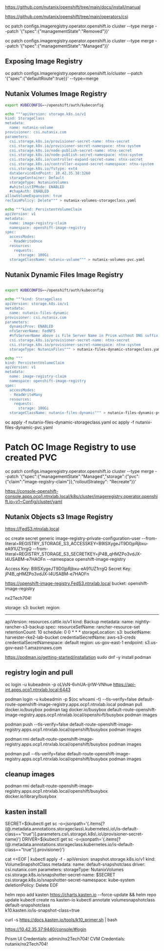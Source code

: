 
https://github.com/nutanix/openshift/tree/main/docs/install/manual


https://github.com/nutanix/openshift/tree/main/operators/csi

oc patch configs.imageregistry.operator.openshift.io cluster --type merge --patch '{"spec":{"managementState":"Removed"}}'

oc patch configs.imageregistry.operator.openshift.io cluster --type merge --patch '{"spec":{"managementState":"Managed"}}'

## Exposing Image Registry

oc patch configs.imageregistry.operator.openshift.io/cluster --patch '{"spec":{"defaultRoute":true}}' --type=merge

## Nutanix Volumes Image Registry

```bash
export KUBECONFIG=~/openshift/auth/kubeconfig

echo """apiVersion: storage.k8s.io/v1
kind: StorageClass
metadata:
  name: nutanix-volume
provisioner: csi.nutanix.com
parameters:
  csi.storage.k8s.io/provisioner-secret-name: ntnx-secret
  csi.storage.k8s.io/provisioner-secret-namespace: ntnx-system
  csi.storage.k8s.io/node-publish-secret-name: ntnx-secret
  csi.storage.k8s.io/node-publish-secret-namespace: ntnx-system
  csi.storage.k8s.io/controller-expand-secret-name: ntnx-secret
  csi.storage.k8s.io/controller-expand-secret-namespace: ntnx-system
  csi.storage.k8s.io/fstype: ext4
  dataServiceEndPoint: 10.42.35.38:3260
  storageContainer: Default
  storageType: NutanixVolumes
  #whitelistIPMode: ENABLED
  #chapAuth: ENABLED
allowVolumeExpansion: true
reclaimPolicy: Delete""" > nutanix-volumes-storageclass.yaml

echo """kind: PersistentVolumeClaim
apiVersion: v1
metadata:
  name: image-registry-claim
  namespace: openshift-image-registry
spec:
  accessModes:
  - ReadWriteOnce
  resources:
    requests:
      storage: 100Gi
  storageClassName: nutanix-volume""" > nutanix-volumes-pvc.yaml

```

## Nutanix Dynamic Files Image Registry

```bash

export KUBECONFIG=~/openshift/auth/kubeconfig

echo """kind: StorageClass
apiVersion: storage.k8s.io/v1
metadata:
  name: nutanix-files-dynamic
provisioner: csi.nutanix.com
parameters:
  dynamicProv: ENABLED
  nfsServerName: FedNFS
  #nfsServerName above is File Server Name in Prism without DNS suffix, not the FQDN.
  csi.storage.k8s.io/provisioner-secret-name: ntnx-secret
  csi.storage.k8s.io/provisioner-secret-namespace: ntnx-system
  storageType: NutanixFiles""" > nutanix-files-dynamic-storageclass.yaml

echo """
kind: PersistentVolumeClaim
apiVersion: v1
metadata:
  name: image-registry-claim
  namespace: openshift-image-registry
spec:
  accessModes:
  - ReadWriteMany
  resources:
    requests:
      storage: 100Gi
  storageClassName: nutanix-files-dynamic""" > nutanix-files-dynamic-pvc.yaml
```

oc apply -f nutanix-files-dynamic-storageclass.yaml
oc apply -f nutanix-files-dynamic-pvc.yaml

# Patch OC Image Registry to use created PVC

oc patch configs.imageregistry.operator.openshift.io cluster --type merge --patch '{"spec":{"managementState":"Managed","storage":{"pvc":{"claim":"image-registry-claim"}},"rolloutStrategy": "Recreate"}}'

https://console-openshift-console.apps.ocp1.ntnxlab.local/k8s/cluster/imageregistry.operator.openshift.io~v1~Config/cluster/yaml


## Nutanix Objects s3 Image Registry

https://FedS3.ntnxlab.local

oc create secret generic image-registry-private-configuration-user --from-literal=REGISTRY_STORAGE_S3_ACCESSKEY=B9lSXygeJT9D0jpRjbxu-eA91UZ1rrgQ --from-literal=REGISTRY_STORAGE_S3_SECRETKEY=jP4B_qHMZPo3vdJX-l4USABM-e7HAOFn --namespace openshift-image-registry

Access Key: B9lSXygeJT9D0jpRjbxu-eA91UZ1rrgQ
Secret Key: jP4B_qHMZPo3vdJX-l4USABM-e7HAOFn

https://openshift-image-registry.FedS3.ntnxlab.local
bucket: openshift-image-registry


nx2Tech704!

storage:
  s3:
    bucket: <bucket-name>
    region: <region-name>


---
apiVersion: resources.cattle.io/v1
kind: Backup
metadata:
  name: nightly-rancher-s3-backup
spec:
  resourceSetName: rancher-resource-set
  retentionCount: 10
  schedule: 0 0 * * *
  storageLocation:
    s3:
      bucketName: harvester-rke2-lab-bucket
      credentialSecretName: aws-s3-creds
      credentialSecretNamespace: default
      region: us-gov-east-1
      endpoint: s3.us-gov-east-1.amazonaws.com


https://podman.io/getting-started/installation
sudo dnf -y install podman

## registry login and pull

oc login -u kubeadmin -p oLVsN-6vhUA-ijrIW-VNhue https://api-int.apps.ocp1.ntnxlab.local:6443


podman login -u kubeadmin -p $(oc whoami -t) --tls-verify=false default-route-openshift-image-registry.apps.ocp1.ntnxlab.local
podman pull docker.io/busybox
podman tag docker.io/busybox default-route-openshift-image-registry.apps.ocp1.ntnxlab.local/openshi›ft/busybox
podman images

podman push --tls-verify=false default-route-openshift-image-registry.apps.ocp1.ntnxlab.local/openshift/busybox
podman images

podman rmi default-route-openshift-image-registry.apps.ocp1.ntnxlab.local/openshift/busybox
podman images

podman pull --tls-verify=false default-route-openshift-image-registry.apps.ocp1.ntnxlab.local/openshift/busybox
podman images

## cleanup images

podman rmi default-route-openshift-image-registry.apps.ocp1.ntnxlab.local/openshift/busybox docker.io/library/busybox

## kasten install

SECRET=$(kubectl get sc -o=jsonpath='{.items[?(@.metadata.annotations.storageclass\.kubernetes\.io\/is-default-class=="true")].parameters.csi\.storage\.k8s\.io\/provisioner-secret-name}')
DRIVER=$(kubectl get sc -o=jsonpath='{.items[?(@.metadata.annotations.storageclass\.kubernetes\.io\/is-default-class=="true")].provisioner}')

cat <<EOF | kubectl apply -f -
apiVersion: snapshot.storage.k8s.io/v1
kind: VolumeSnapshotClass
metadata:
   name: default-snapshotclass
driver: csi.nutanix.com
parameters:
   storageType: NutanixVolumes
   csi.storage.k8s.io/snapshotter-secret-name: $SECRET
   csi.storage.k8s.io/snapshotter-secret-namespace: kube-system
deletionPolicy: Delete
EOF


helm repo add kasten https://charts.kasten.io --force-update && helm repo update
kubectl create ns kasten-io
kubectl annotate volumesnapshotclass default-snapshotclass \
    k10.kasten.io/is-snapshot-class=true

curl -s https://docs.kasten.io/tools/k10_primer.sh | bash


https://10.42.35.37:9440/console/#login

Prism UI Credentials: admin/nx2Tech704!
CVM Credentials: nutanix/nx2Tech704!